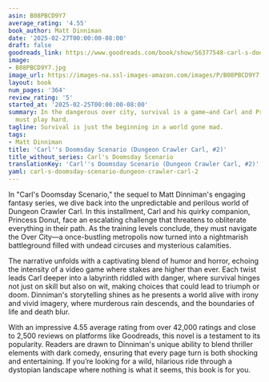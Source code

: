 ```yaml
---
asin: B08PBCD9Y7
average_rating: '4.55'
book_author: Matt Dinniman
date: '2025-02-27T00:00:00-08:00'
draft: false
goodreads_link: https://www.goodreads.com/book/show/56377548-carl-s-doomsday-scenario
image:
- B08PBCD9Y7.jpg
image_url: https://images-na.ssl-images-amazon.com/images/P/B08PBCD9Y7.01._SCLZZZZZZZ.jpg
layout: book
num_pages: '364'
review_rating: '5'
started_at: '2025-02-25T00:00:00-08:00'
summary: In the dangerous over city, survival is a game—and Carl and Princess Donut
  must play hard.
tagline: Survival is just the beginning in a world gone mad.
tags:
- Matt Dinniman
title: 'Carl''s Doomsday Scenario (Dungeon Crawler Carl, #2)'
title_without_series: Carl's Doomsday Scenario
translationKey: 'Carl''s Doomsday Scenario (Dungeon Crawler Carl, #2)'
yaml: carl-s-doomsday-scenario-dungeon-crawler-carl-2
---
```


In "Carl's Doomsday Scenario," the sequel to Matt Dinniman's engaging fantasy series, we dive back into the unpredictable and perilous world of Dungeon Crawler Carl. In this installment, Carl and his quirky companion, Princess Donut, face an escalating challenge that threatens to obliterate everything in their path. As the training levels conclude, they must navigate the Over City—a once-bustling metropolis now turned into a nightmarish battleground filled with undead circuses and mysterious calamities.

The narrative unfolds with a captivating blend of humor and horror, echoing the intensity of a video game where stakes are higher than ever. Each twist leads Carl deeper into a labyrinth riddled with danger, where survival hinges not just on skill but also on wit, making choices that could lead to triumph or doom. Dinniman's storytelling shines as he presents a world alive with irony and vivid imagery, where murderous rain descends, and the boundaries of life and death blur.

With an impressive 4.55 average rating from over 42,000 ratings and close to 2,500 reviews on platforms like Goodreads, this novel is a testament to its popularity. Readers are drawn to Dinniman's unique ability to blend thriller elements with dark comedy, ensuring that every page turn is both shocking and entertaining. If you’re looking for a wild, hilarious ride through a dystopian landscape where nothing is what it seems, this book is for you.